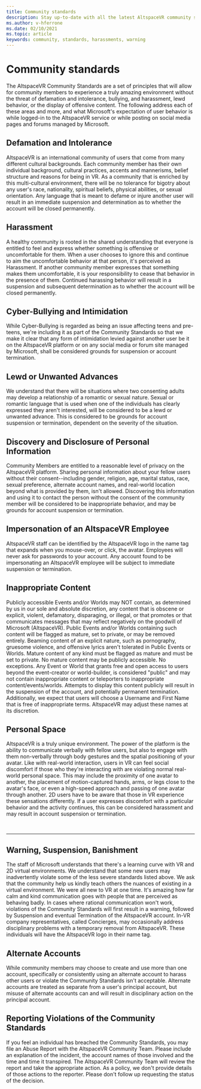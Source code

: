 ```yaml
---
title: Community standards
description: Stay up-to-date with all the latest AltspaceVR community standards and violation reporting.
ms.author: v-hferrone
ms.date: 02/10/2021
ms.topic: article
keywords: community, standards, harassments, warning
---
```


# Community standards

The AltspaceVR Community Standards are a set of principles that will allow for community members to experience a truly amazing environment without the threat of defamation and intolerance, bullying, and harassment, lewd behavior, or the display of offensive content. The following address each of these areas and more, and what Microsoft's expectation of user behavior is while logged-in to the AltspaceVR service or while posting on social media pages and forums managed by Microsoft.

## Defamation and Intolerance

AltspaceVR is an international community of users that come from many different cultural backgrounds. Each community member has their own individual background, cultural practices, accents and mannerisms, belief structure and reasons for being in VR. As a community that is enriched by this multi-cultural environment, there will be no tolerance for bigotry about any user's race, nationality, spiritual beliefs, physical abilities, or sexual orientation. Any language that is meant to defame or injure another user will result in an immediate suspension and determination as to whether the account will be closed permanently.

## Harassment 

A healthy community is rooted in the shared understanding that everyone is entitled to feel and express whether something is offensive or uncomfortable for them. When a user chooses to ignore this and continue to aim the uncomfortable behavior at that person, it's perceived as Harassment. If another community member expresses that something makes them uncomfortable, it is your responsibility to cease that behavior in the presence of them. Continued harassing behavior will result in a suspension and subsequent determination as to whether the account will be closed permanently.

## Cyber-Bullying and Intimidation

While Cyber-Bullying is regarded as being an issue affecting teens and pre-teens, we're including it as part of the Community Standards so that we make it clear that any form of intimidation levied against another user be it on the AltspaceVR platform or on any social media or forum site managed by Microsoft, shall be considered grounds for suspension or account termination.

## Lewd or Unwanted Advances

We understand that there will be situations where two consenting adults may develop a relationship of a romantic or sexual nature. Sexual or romantic language that is used when one of the individuals has clearly expressed they aren't interested, will be considered to be a lewd or unwanted advance. This is considered to be grounds for account suspension or termination, dependent on the severity of the situation.

## Discovery and Disclosure of Personal Information

Community Members are entitled to a reasonable level of privacy on the AltspaceVR platform. Sharing personal information about your fellow users without their consent--including gender, religion, age, marital status, race, sexual preference, alternate account names, and real-world location beyond what is provided by them, isn't allowed. Discovering this information and using it to contact the person without the consent of the community member will be considered to be inappropriate behavior, and may be grounds for account suspension or termination.

## Impersonation of an AltspaceVR Employee

AltspaceVR staff can be identified by the AltspaceVR logo in the name tag that expands when you mouse-over, or click, the avatar. Employees will never ask for passwords to your account. Any account found to be impersonating an AltspaceVR employee will be subject to immediate suspension or termination.

## Inappropriate Content

Publicly accessible Events and/or Worlds may NOT contain, as determined by us in our sole and absolute discretion, any content that is obscene or explicit, violent, defamatory, disparaging, or illegal, or that promotes or that communicates messages that may reflect negatively on the goodwill of Microsoft (AltspaceVR). Public Events and/or Worlds containing such content will be flagged as mature, set to private, or may be removed entirely. Beaming content of an explicit nature, such as pornography, gruesome violence, and offensive lyrics aren't tolerated in Public Events or Worlds. Mature content of any kind must be flagged as mature and must be set to private. No mature content may be publicly accessible. No exceptions. Any Event or World that grants free and open access to users beyond the event-creator or world-builder, is considered "public" and may not contain inappropriate content or teleporters to inappropriate content/events/worlds. Attempts to display this content publicly will result in the suspension of the account, and potentially permanent termination.  Additionally, we expect that users will choose a Username and First Name that is free of inappropriate terms. AltspaceVR may adjust these names at its discretion.

## Personal Space

AltspaceVR is a truly unique environment. The power of the platform is the ability to communicate verbally with fellow users, but also to engage with them non-verbally through body gestures and the spatial positioning of your avatar. Like with real-world interaction, users in VR can feel social discomfort if those who they're interacting with are violating normal real-world personal space. This may include the proximity of one avatar to another, the placement of motion-captured hands, arms, or legs close to the avatar's face, or even a high-speed approach and passing of one avatar through another.  2D users have to be aware that those in VR experience these sensations differently. If a user expresses discomfort with a particular behavior and the activity continues, this can be considered harassment and may result in account suspension or termination.

<br>
<hr>
 
## Warning, Suspension, Banishment

The staff of Microsoft understands that there's a learning curve with VR and 2D virtual environments. We understand that some new users may inadvertently violate some of the less severe standards listed above. We ask that the community help us kindly teach others the nuances of existing in a virtual environment. We were all new to VR at one time. It's amazing how far calm and kind communication goes with people that are perceived as behaving badly. In cases where rational communication won't work, violations of the Community Standards will first result in a warning, followed by Suspension and eventual Termination of the AltspaceVR account. In-VR company representatives, called Concierges, may occasionally address disciplinary problems with a temporary removal from AltspaceVR. These individuals will have the AltspaceVR logo in their name tag.

## Alternate Accounts

While community members may choose to create and use more than one account, specifically or consistently using an alternate account to harass other users or violate the Community Standards isn't acceptable. Alternate accounts are treated as separate from a user's principal account, but misuse of alternate accounts can and will result in disciplinary action on the principal account.

## Reporting Violations of the Community Standards

If you feel an individual has breached the Community Standards, you may file an Abuse Report with the AltspaceVR Community Team. Please include an explanation of the incident, the account names of those involved and the time and time it transpired. The AltspaceVR Community Team will review the report and take the appropriate action. As a policy, we don't provide details of those actions to the reporter. Please don't follow up requesting the status of the decision.